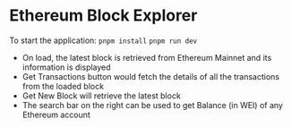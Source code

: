 # Ethereum Block Explorer

To start the application:
`pnpm install`
`pnpm run dev`

- On load, the latest block is retrieved from Ethereum Mainnet and its information is displayed
- Get Transactions button would fetch the details of all the transactions from the loaded block
- Get New Block will retrieve the latest block
- The search bar on the right can be used to get Balance (in WEI) of any Ethereum account
